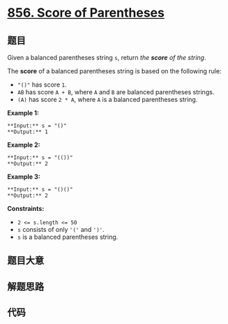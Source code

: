 # [856. Score of Parentheses](https://leetcode.com/problems/score-of-parentheses)

## 题目

Given a balanced parentheses string `s`, return _the **score** of the string_.

The **score** of a balanced parentheses string is based on the following rule:

  * `"()"` has score `1`.
  * `AB` has score `A + B`, where `A` and `B` are balanced parentheses strings.
  * `(A)` has score `2 * A`, where `A` is a balanced parentheses string.



**Example 1:**

    
    
    **Input:** s = "()"
    **Output:** 1
    

**Example 2:**

    
    
    **Input:** s = "(())"
    **Output:** 2
    

**Example 3:**

    
    
    **Input:** s = "()()"
    **Output:** 2
    



**Constraints:**

  * `2 <= s.length <= 50`
  * `s` consists of only `'('` and `')'`.
  * `s` is a balanced parentheses string.


## 题目大意

## 解题思路

## 代码

```javascript

```
